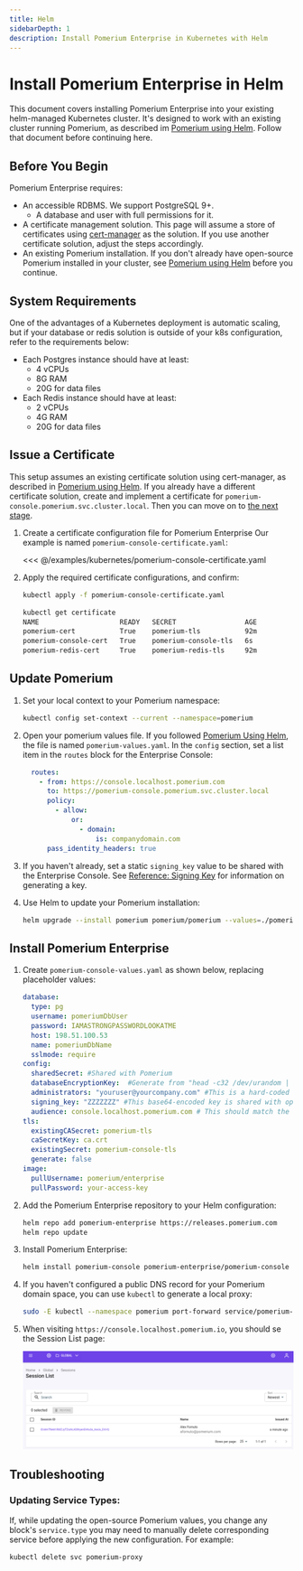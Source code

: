 ```yaml
---
title: Helm
sidebarDepth: 1
description: Install Pomerium Enterprise in Kubernetes with Helm
---
```


# Install Pomerium Enterprise in Helm

This document covers installing Pomerium Enterprise into your existing helm-managed Kubernetes cluster. It's designed to work with an existing cluster running Pomerium, as described im [Pomerium using Helm]. Follow that document before continuing here.

## Before You Begin

Pomerium Enterprise requires:

- An accessible RDBMS. We support PostgreSQL 9+.
   - A database and user with full permissions for it.
- A certificate management solution. This page will assume a store of certificates using [cert-manager] as the solution. If you use another certificate solution, adjust the steps accordingly.
- An existing Pomerium installation. If you don't already have open-source Pomerium installed in your cluster, see [Pomerium using Helm] before you continue.


## System Requirements

One of the advantages of a Kubernetes deployment is automatic scaling, but if your database or redis solution is outside of your k8s configuration, refer to the requirements below:

- Each Postgres instance should have at least:
    - 4 vCPUs
    - 8G RAM
    - 20G for data files
- Each Redis instance should have at least:
    - 2 vCPUs
    - 4G RAM
    - 20G for data files

## Issue a Certificate

This setup assumes an existing certificate solution using cert-manager, as described in [Pomerium using Helm]. If you already have a different certificate solution, create and implement a certificate for `pomerium-console.pomerium.svc.cluster.local`. Then you can move on to [the next stage](#update-pomerium).


1. Create a certificate configuration file for Pomerium Enterprise Our example is named `pomerium-console-certificate.yaml`:

   <<< @/examples/kubernetes/pomerium-console-certificate.yaml

1. Apply the required certificate configurations, and confirm:

   ```bash
   kubectl apply -f pomerium-console-certificate.yaml
   ```

   ```bash
   kubectl get certificate
   NAME                    READY   SECRET                 AGE
   pomerium-cert           True    pomerium-tls           92m
   pomerium-console-cert   True    pomerium-console-tls   6s
   pomerium-redis-cert     True    pomerium-redis-tls     92m
   ```

## Update Pomerium

1. Set your local context to your Pomerium namespace:

   ```bash
   kubectl config set-context --current --namespace=pomerium
   ```

1. Open your pomerium values file. If you followed [Pomerium Using Helm], the file is named `pomerium-values.yaml`. In the `config` section, set a list item in the `routes` block for the Enterprise Console:

   ```yaml
     routes:
       - from: https://console.localhost.pomerium.com
         to: https://pomerium-console.pomerium.svc.cluster.local
         policy:
           - allow:
               or:
                 - domain:
                     is: companydomain.com
         pass_identity_headers: true
   ```

1. If you haven't already, set a static `signing_key` value to be shared with the Enterprise Console. See [Reference: Signing Key](/reference/readme.md#signing-key) for information on generating a key.

1. Use Helm to update your Pomerium installation:

   ```bash
   helm upgrade --install pomerium pomerium/pomerium --values=./pomerium-values.yaml
   ```

## Install Pomerium Enterprise

1. Create `pomerium-console-values.yaml` as shown below, replacing placeholder values:

   ```yaml
   database:
     type: pg
     username: pomeriumDbUser
     password: IAMASTRONGPASSWORDLOOKATME
     host: 198.51.100.53
     name: pomeriumDbName
     sslmode: require
   config:
     sharedSecret: #Shared with Pomerium
     databaseEncryptionKey:  #Generate from "head -c32 /dev/urandom | base64"
     administrators: "youruser@yourcompany.com" #This is a hard-coded access, remove once setup is complete
     signing_key: "ZZZZZZZ" #This base64-encoded key is shared with open-source Pomerium
     audience: console.localhost.pomerium.com # This should match the "from" value in your Pomerium route, excluding protocol.
   tls:
     existingCASecret: pomerium-tls
     caSecretKey: ca.crt
     existingSecret: pomerium-console-tls
     generate: false
   image:
     pullUsername: pomerium/enterprise
     pullPassword: your-access-key
   ```

1. Add the Pomerium Enterprise repository to your Helm configuration:

   ```bash
   helm repo add pomerium-enterprise https://releases.pomerium.com
   helm repo update
   ```

1. Install Pomerium Enterprise:

   ```bash
   helm install pomerium-console pomerium-enterprise/pomerium-console --values=pomerium-console-values.yaml
   ```

1. If you haven't configured a public DNS record for your Pomerium domain space, you can use `kubectl` to generate a local proxy:

   ```bash
   sudo -E kubectl --namespace pomerium port-forward service/pomerium-proxy 443:443
   ```

1. When visiting `https://console.localhost.pomerium.io`, you should se the Session List page:

   ![The Session List page after installing Pomerium Enterprise](../img/console-session-landing.png)

## Troubleshooting

### Updating Service Types:

If, while updating the open-source Pomerium values, you change any block's `service.type` you may need to manually delete corresponding service before applying the new configuration. For example:

```bash
kubectl delete svc pomerium-proxy
```

[Pomerium using Helm]: /docs/install/helm.md
[cert-manager]: https://cert-manager.io/docs/